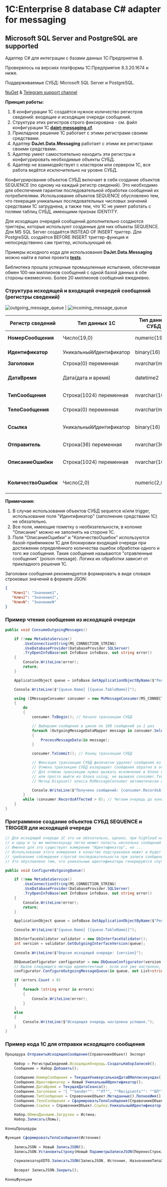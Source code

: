 # 1C:Enterprise 8 database C# adapter for messaging
## Microsoft SQL Server and PostgreSQL are supported

Адаптер C# для интеграции с базами данных 1С:Предприятие 8.

Проверялось на версиях платформы 1С:Предприятие 8.3.20.1674 и ниже.

Поддерживаемые СУБД: Microsoft SQL Server и PostgreSQL.

[NuGet](https://www.nuget.org/packages/DaJet.Data.Messaging) & [Telegram support channel](https://t.me/dajet_studio_group)

**Принцип работы:**
1. В конфигурации 1С создаётся нужное количество регистров сведений: входящие и исходящие очереди сообщений.
2. Структура этих регистров строго фиксирована - см. файл конфигурации 1С [**dajet-messaging.cf**](https://github.com/zhichkin/dajet-data-messaging/tree/main/1c).
4. Прикладное решение 1С работает с этими регистрами своими средствами.
5. Адаптер **DaJet.Data.Messaging** работает с этими же регистрами своими средствами.
6. Адаптер умеет самостоятельно находить эти регистры и конфигурировать необходимые объекты СУБД.
7. Адаптер не взаимодействует с кластером или сервером 1С, вся работа ведётся исключительно на уровне СУБД.

Конфигурирование объектов СУБД включает в себя создание объектов SEQUENCE (по одному на каждый регистр сведений). Это необходимо для обеспечения гарантии последовательной обработки сообщений их потребителями. Использование объектов SEQUENCE обусловлено тем, что генерация уникальных последовательных числовых значений средствами 1С затруднена, а также тем, что 1С не умеет работать с полями таблиц СУБД, имеющими признак IDENTITY.

Для исходящих очередей сообщений дополнительно создаются триггеры, которые используют созданные для них объекты SEQUENCE. Для MS SQL Server создаётся INSTEAD OF INSERT триггер. Для PostgreSQL создаётся BEFORE INSERT триггер-функция и непосредственно сам триггер, использующий её.

Примеры исходного кода для использования **DaJet.Data.Messaging** можно найти в папке проекта [**tests**](https://github.com/zhichkin/dajet-data-messaging/tree/main/src/tests).

Библиотека прошла успешные промышленные испытания, обеспечивая обмен 100-ми миллионов сообщений с одной базой данных в обе стороны ежемесячно. Более 20 миллионов сообщений ежедневно.

### Структура исходящей и входящей очередей сообщений (регистры сведений)

![outgoing_message_queue](https://github.com/zhichkin/dajet-data-messaging/blob/main/img/outgoing_message_queue.png) | ![incoming_message_queue](https://github.com/zhichkin/dajet-data-messaging/blob/main/img/incoming_message_queue.png)

| **Регистр сведений** | **Тип данных 1С**       | **Тип данных СУБД** | **Описание**                                          |
|----------------------|-------------------------|---------------------|-------------------------------------------------------|
| **НомерСообщения**   | Число(19,0)             | numeric(19,0)       | Порядковый номер сообщения                            |
| **Идентификатор**    | УникальныйИдентификатор | binary(16) uuid     | Идентификатор сообщения (необязательный)              |
| **Заголовки**        | Строка(0) переменная    | nvarchar(max)       | Заголовки сообщения                                   |
| **ДатаВремя**        | Дата(дата и время)      | datetime2           | Время формирования сообщения (необязательный)         |
| **ТипСообщения**     | Строка(1024) переменная | nvarchar(1024)      | Тип сообщения, например, "Справочник.Номенклатура"    |
| **ТелоСообщения**    | Строка(0) переменная    | nvarchar(max)       | Тело сообщения в формате JSON или XML                 |
| **Ссылка**           | УникальныйИдентификатор | binary(16) uuid     | Ссылка на объект 1С в теле сообщения (необязательный) |
| **Отправитель**      | Строка(36) переменная   | nvarchar(36)        | Код отправителя сообщения, передаётся в заголовках    |
| **ОписаниеОшибки**   | Строка(1024) переменная | nvarchar(1024)      | Описание ошибки, возникшей при приёме сообщения       |
| **КоличествоОшибок** | Число(2,0)              | numeric(2,0)        | Количество ошибок, возникших при приёме сообщения     |

**Примечания:**
1. В случае использования объектов СУБД sequence и/или trigger, использование поля "Идентификатор" (заполнение средствами 1С) не обязательно.
2. Все поля, имеющие пометку о необязательности, в колонке "Описание" можно не заполнять на стороне 1С.
3. Поля "ОписаниеОшибки" и "КоличествоОшибок" используются базой-приёмником 1С для блокировки входящей очереди при достижении определённого количества ошибок обработки одного и того же сообщения. Такие сообщения называются "отравленные сообщения" (poison message). Логика их обработки зависит от прикладного решения 1С.

Заголовки сообщения рекомендуется формировать в виде словаря строковых значений в формате JSON:
```JSON
{
   "Ключ1": "Значение1",
   "Ключ2": "Значение2",
   "КлючN": "ЗначениеN"
}
```
### Пример чтения сообщения из исходящей очереди
```C#
public void ConsumeOutgoingMessages()

    if (!new MetadataService()
        .UseConnectionString(MS_CONNECTION_STRING)
        .UseDatabaseProvider(DatabaseProvider.SQLServer)
        .TryOpenInfoBase(out InfoBase infoBase, out string error))
    {
        Console.WriteLine(error);
        return;
    }

    ApplicationObject queue = infoBase.GetApplicationObjectByName($"РегистрСведений.ИсходящаяОчередь");

    Console.WriteLine($"{queue.Name} [{queue.TableName}]");

    using (IMessageConsumer consumer = new MsMessageConsumer(MS_CONNECTION_STRING, in queue))
    {
        do
        {
            consumer.TxBegin(); // Начало транзакции СУБД

            // Выбираем сообщения в цикле по 100 сообщений за 1 раз
            foreach (OutgoingMessageDataMapper message in consumer.Select(100))
            {
                ProcessMessageData(in message);
            }

            consumer.TxCommit(); // Конец транзакции СУБД

            // Фиксация транзакции СУБД физически удаляет сообщения из очереди
            // Отмена транзакции СУБД возвращает сообщения обратно в очередь
            // Для отмены транзакции нужно вызвать исключение в блоке using до вызова consumer.TxCommit()
            // или просто выйти из блока using, не вызывая consumer.TxCommit().
            // Метод Dispose() класса MsMessageConsumer автоматически отменит незавершённую транзакцию.

            Console.WriteLine($"Получено сообщений: {consumer.RecordsAffected}");
        }
        while (consumer.RecordsAffected > 0); // Читаем очередь до конца, пока не станет пустой
    }
}
```
### Программное создание объектов СУБД SEQUENCE и TRIGGER для исходящей очереди
```C#
// Для исходящей очереди 1С это не обязательно, однако, при highload нагрузках,
// в одну и ту же миллисекунду легко может попасть несколько сообщений.
// Именно для это существует измерение "Идентификатор", но ...
// Использование этого измерения в качестве подстраховки может и будет нарушать
// требование соблюдения строгой последовательности при записи сообщений, если оно есть.
// Это обусловлено тем, что уникальные идентификаторы генерируются случайным образом.

public void ConfigureOutgoingQueue()

    if (!new MetadataService()
        .UseConnectionString(MS_CONNECTION_STRING)
        .UseDatabaseProvider(DatabaseProvider.SQLServer)
        .TryOpenInfoBase(out InfoBase infoBase, out string error))
    {
        Console.WriteLine(error);
        return;
    }

    ApplicationObject queue = infoBase.GetApplicationObjectByName($"РегистрСведений.ИсходящаяОчередь");

    Console.WriteLine($"{queue.Name} [{queue.TableName}]");

    DbInterfaceValidator validator = new DbInterfaceValidator();
    int version = validator.GetOutgoingInterfaceVersion(queue);
    
    Console.WriteLine($"Версия исходящей очереди: {version}");

    DbQueueConfigurator configurator = new DbQueueConfigurator(version, DatabaseProvider.SQLServer, MS_CONNECTION_STRING);
    // Вызов следующего метода идемпотентный - если всё уже настроено, то ничего не происходит
    configurator.ConfigureOutgoingMessageQueue(in queue, out List<string> errors);

    if (errors.Count > 0)
    {
        foreach (string error in errors)
        {
            Console.WriteLine(error);
        }
    }
    else
    {
        Console.WriteLine($"Исходящая очередь настроена успешно.");
    }
}
```
### Пример кода 1С для отправки исходящего сообщения
```JavaScript
Процедура ОтправитьИсходящееСообщение(СправочникОбъект) Экспорт
	
	Набор = РегистрыСведений.ИсходящаяОчередь.СоздатьНаборЗаписей();
	Сообщение = Набор.Добавить();
	
	Сообщение.НомерСообщения = ТекущаяУниверсальнаяДатаВМиллисекундах();
	Сообщение.Идентификатор = Новый УникальныйИдентификатор();
	Сообщение.ДатаВремя = ТекущаяДатаСеанса();
	Сообщение.Заголовки = "{ ""Sender"": ""УТ"", ""Recipients"": ""БП"" }";
	Сообщение.ТипСообщения = СправочникОбъект.Метаданные().ПолноеИмя();
	Сообщение.ТелоСообщения = СформироватьТелоСообщения(СправочникОбъект);
	Сообщение.Ссылка = СправочникОбъект.Ссылка.УникальныйИдентификатор();
	
	Набор.ОбменДанными.Загрузка = Истина;
	Набор.Записать(Ложь);	
	
КонецПроцедуры

Функция СформироватьТелоСообщения(Источник)
	
	ЗаписьJSON = Новый ЗаписьJSON();
	ЗаписьJSON.УстановитьСтроку(Новый ПараметрыЗаписиJSON(ПереносСтрокJSON.Нет, ""));
	
	СериализаторXDTO.ЗаписатьJSON(ЗаписьJSON, Источник, НазначениеТипаXML.Явное);
	
	Возврат ЗаписьJSON.Закрыть();
	
КонецФункции
```
